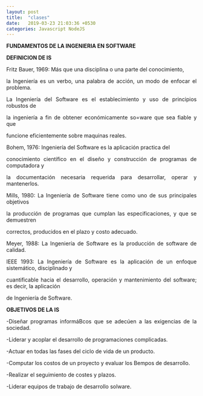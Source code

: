 ```yaml
---
layout: post
title:  "clases"
date:   2019-03-23 21:03:36 +0530
categories: Javascript NodeJS
---
```

**FUNDAMENTOS DE LA INGENIERIA EN SOFTWARE**

**DEFINICION DE IS**


<P ALIGN="justify"> Fritz Bauer, 1969: Más que una disciplina o una parte del conocimiento, 
<P ALIGN="justify">la Ingeniería es un verbo, una palabra de acción, un modo de enfocar el problema.
<P ALIGN="justify">La Ingeniería del Software es el establecimiento y uso de principios robustos de 
<P ALIGN="justify">la ingeniería a fin de obtener económicamente so=ware que sea fiable y que 
<P ALIGN="justify">funcione eficientemente sobre maquinas reales.
<P ALIGN="justify">
<P ALIGN="justify">Bohem, 1976: Ingeniería del Software es la aplicación practica del 
<P ALIGN="justify">conocimiento científico en el diseño y construcción de programas de computadora y 
<P ALIGN="justify">la documentación necesaria requerida para desarrollar, operar y mantenerlos.
<P ALIGN="justify">
<P ALIGN="justify">Mills, 1980: La Ingeniería de Software tiene como uno de sus principales objetivos 
<P ALIGN="justify">la producción de programas que cumplan las especificaciones, y que se demuestren 
<P ALIGN="justify">correctos, producidos en el plazo y costo adecuado.
<P ALIGN="justify">
<P ALIGN="justify">Meyer, 1988: La Ingeniería de Software es la producción de software de calidad.
<P ALIGN="justify">
<P ALIGN="justify">IEEE 1993: La Ingeniería de Software es la aplicación de un enfoque sistemático, disciplinado y 
<P ALIGN="justify">cuantificable hacia el desarrollo, operación y mantenimiento del software; es decir, la aplicación 
<P ALIGN="justify">de Ingeniería de Software.

<P><B>OBJETIVOS DE LA IS</B>

<P ALIGN="justify">
<P ALIGN="justify">-Diseñar programas informáBcos que se adecúen a las exigencias de la sociedad.
<P ALIGN="justify">-Liderar y acoplar el desarrollo de programaciones complicadas.
<P ALIGN="justify">-Actuar en todas las fases del ciclo de vida de un producto.
<P ALIGN="justify">-Computar los costos de un proyecto y evaluar los Bempos de desarrollo.
<P ALIGN="justify">-Realizar el seguimiento de costes y plazos.
<P ALIGN="justify">-Liderar equipos de trabajo de desarrollo soIware.


